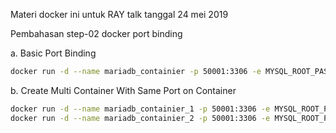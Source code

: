 Materi docker ini untuk RAY talk tanggal 24 mei 2019

Pembahasan step-02 docker port binding

a. Basic Port Binding
```bash
docker run -d --name mariadb_containier -p 50001:3306 -e MYSQL_ROOT_PASSWORD=mypassword mariadb
```

b. Create Multi Container With Same Port on Container
```bash
docker run -d --name mariadb_containier_1 -p 50001:3306 -e MYSQL_ROOT_PASSWORD=mypassword mariadb
docker run -d --name mariadb_containier_2 -p 50001:3306 -e MYSQL_ROOT_PASSWORD=mypassword mariadb
```
